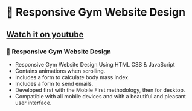 #  💪 Responsive Gym Website Design
## [Watch it on youtube](https://youtu.be/ddaY0rHqMxM)
### 💪 Responsive Gym Website Design

- Responsive Gym Website Design Using HTML CSS & JavaScript
- Contains animations when scrolling.
- Includes a form to calculate body mass index.
- Includes a form to send emails.
- Developed first with the Mobile First methodology, then for desktop.
- Compatible with all mobile devices and with a beautiful and pleasant user interface.

